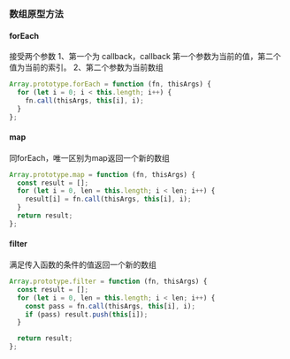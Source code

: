### 数组原型方法

#### forEach

接受两个参数
1、第一个为 callback，callback 第一个参数为当前的值，第二个值为当前的索引。
2、第二个参数为当前数组

```js
Array.prototype.forEach = function (fn, thisArgs) {
  for (let i = 0; i < this.length; i++) {
    fn.call(thisArgs, this[i], i);
  }
};
```

#### map

同forEach，唯一区别为map返回一个新的数组

```js
Array.prototype.map = function (fn, thisArgs) {
  const result = [];
  for (let i = 0, len = this.length; i < len; i++) {
    result[i] = fn.call(thisArgs, this[i], i);
  }
  return result;
};
```

#### filter

满足传入函数的条件的值返回一个新的数组

```js
Array.prototype.filter = function (fn, thisArgs) {
  const result = [];
  for (let i = 0, len = this.length; i < len; i++) {
    const pass = fn.call(thisArgs, this[i], i);
    if (pass) result.push(this[i]);
  }

  return result;
};
```
